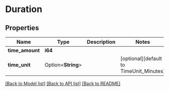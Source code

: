 # Duration

## Properties

Name | Type | Description | Notes
------------ | ------------- | ------------- | -------------
**time_amount** | **i64** |  | 
**time_unit** | Option<**String**> |  | [optional][default to TimeUnit_Minutes]

[[Back to Model list]](../README.md#documentation-for-models) [[Back to API list]](../README.md#documentation-for-api-endpoints) [[Back to README]](../README.md)


